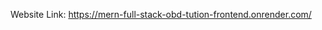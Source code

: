 Website Link: [https://mern-full-stack-obd-tution-frontend.onrender.com/
](https://portfolioofankankumarpaul.netlify.app/)
